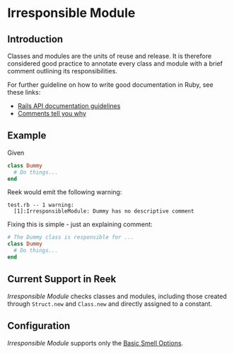 # Irresponsible Module

## Introduction

Classes and modules are the units of reuse and release. It is therefore
considered good practice to annotate every class and module with a brief
comment outlining its responsibilities.

For further guideline on how to write good documentation in Ruby, see these
links:
- [Rails API documentation guidelines](http://edgeguides.rubyonrails.org/api_documentation_guidelines.html)
- [Comments tell you why](https://blog.codinghorror.com/code-tells-you-how-comments-tell-you-why/)

## Example

Given

```ruby
class Dummy
  # Do things...
end
```

Reek would emit the following warning:

```
test.rb -- 1 warning:
  [1]:IrresponsibleModule: Dummy has no descriptive comment
```

Fixing this is simple - just an explaining comment:

```ruby
# The Dummy class is responsible for ...
class Dummy
  # Do things...
end
```

## Current Support in Reek

_Irresponsible Module_ checks classes and modules, including those
created through `Struct.new` and `Class.new` and directly assigned to a constant.

## Configuration

_Irresponsible Module_ supports only the [Basic Smell Options](Basic-Smell-Options.md).
